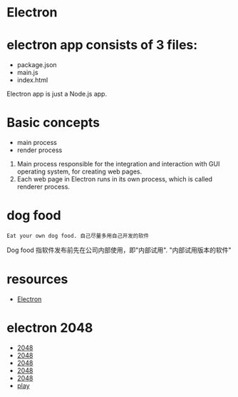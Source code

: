 Electron
========


# electron app consists of 3 files:
+ package.json
+ main.js
+ index.html

Electron app is just a Node.js app.

# Basic concepts
+ main process
+ render process


1. Main process responsible for the integration and interaction with GUI operating system, for creating web pages.
2. Each web page in Electron runs in its own process, which is called renderer process.


# dog food

	Eat your own dog food. 自己尽量多用自己开发的软件

Dog food 指软件发布前先在公司内部使用，即"内部试用". "内部试用版本的软件"

# resources
+ [Electron](https://electronjs.org)




# electron 2048
+ [2048](https://github.com/sohnryang/electron-2048)
+ [2048](https://github.com/lkathous/Electron-2048)
+ [2048](https://github.com/fengchuimailang/Electron-2048)
+ [2048](https://github.com/tuomao/electron-2048)
+ [2048](https://jojozhuang.github.io/tutorial/nodejs/converting-web-app-to-desktop-app-with-electron/)
+ [play](https://play2048.co/)